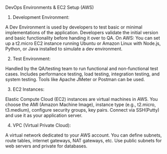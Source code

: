 DevOps Environments & EC2 Setup (AWS)

1. Development Environment:

A Dev Environment is used by developers to test basic or minimal implementations of the application.
Developers validate the initial version and basic functionality before handing it over to QA.
On AWS: You can set up a t2.micro EC2 instance running Ubuntu or Amazon Linux with Node.js, Python, or Java installed to simulate a dev environment.

2. Test Environment:

Handled by the QA/testing team to run functional and non-functional test cases.
Includes performance testing, load testing, integration testing, and system testing.
Tools like Apache JMeter or Postman can be used.

3. EC2 Instances:

Elastic Compute Cloud (EC2) instances are virtual machines in AWS.
You choose the AMI (Amazon Machine Image), instance type (e.g., t2.micro, t3.medium), configure security groups, key pairs.
Connect via SSH(Putty) and use it as your application server.

4. VPC (Virtual Private Cloud):

A virtual network dedicated to your AWS account.
You can define subnets, route tables, internet gateways, NAT gateways, etc.
Use public subnets for web servers and private for databases.
